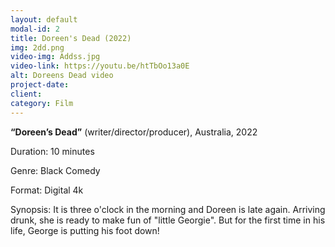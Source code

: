 ```yaml
---
layout: default
modal-id: 2
title: Doreen's Dead (2022)
img: 2dd.png
video-img: Addss.jpg
video-link: https://youtu.be/htTbOo13a0E
alt: Doreens Dead video
project-date: 
client:
category: Film
---
```


**“Doreen’s Dead”** (writer/director/producer), Australia, 2022

Duration: 10 minutes

Genre: Black Comedy

Format: Digital 4k

Synopsis: It is three o'clock in the morning and Doreen is late again. Arriving drunk, she is ready to make fun of "little Georgie". But for the first time in his life, George is putting his foot down!
